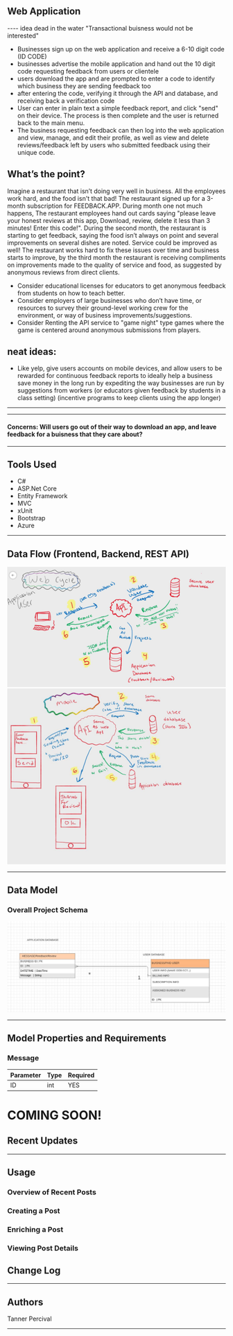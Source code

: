 ## Web Application

---- idea dead in the water "Transactional buisness would not be interested"
- Businesses sign up on the web application and receive a 6-10 digit code (ID CODE)
- businesses advertise the mobile application and hand out the 10 digit code requesting feedback from users or clientele
- users download the app and are prompted to enter a code to identify which business they are sending feedback too
- after entering the code, verifying it through the API and database, and receiving back a verification code
- User can enter in plain text a simple feedback report, and click "send" on their device. The process is then complete and the user is returned back to the main menu.
- The business requesting feedback can then log into the web application and view, manage, and edit their profile, as well as view and delete reviews/feedback left by users who submitted feedback using their unique code.


## What’s the point?
Imagine a restaurant that isn’t doing very well in business. All the employees work hard, and the food isn't that bad! The restaurant signed up for a 3-month subscription for FEEDBACK.APP. During month one not much happens, The restaurant employees hand out cards saying "please leave your honest reviews at this app, Download, review, delete it less than 3 minutes! Enter this code!". During the second month, the restaurant is starting to get feedback, saying the food isn’t always on point and several improvements on several dishes are noted. Service could be improved as well! The restaurant works hard to fix these issues over time and business starts to improve, by the third month the restaurant is receiving compliments on improvements made to the quality of service and food, as suggested by anonymous reviews from direct clients.

- Consider educational licenses for educators to get anonymous feedback from students on how to teach better.
- Consider employers of large businesses who don’t have time, or resources to survey their ground-level working crew for the environment, or way of business improvements/suggestions. 
- Consider Renting the API service to "game night" type games where the game is centered around anonymous submissions from players.

## neat ideas:
- Like yelp, give users accounts on mobile devices, and allow users to be rewarded for continuous feedback reports to ideally help a business save money in the long run by expediting the way businesses are run by suggestions from workers (or educators given feedback by students in a class setting) (incentive programs to keep clients using the app longer)

---------------------------------


---------------------------------
#### Concerns: Will users go out of their way to download an app, and leave feedback for a buisness that they care about?
---------------------------------
## Tools Used


- C#
- ASP.Net Core
- Entity Framework
- MVC
- xUnit
- Bootstrap
- Azure



---------------------------
## Data Flow (Frontend, Backend, REST API)
![Web flow](web.JPG)
![Mobile flow](mob.JPG)



---------------------------
## Data Model

### Overall Project Schema
![Design](ERD-Feedback.JPG)



---------------------------
## Model Properties and Requirements

### Message

| Parameter | Type | Required |
| --- | --- | --- |
| ID  | int | YES |


# COMING SOON!
## Recent Updates
---------------------------------
## Usage
### Overview of Recent Posts
### Creating a Post
### Enriching a Post
### Viewing Post Details
## Change Log



------------------------------

## Authors
Tanner Percival

------------------------------

